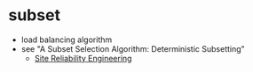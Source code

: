 # subset

 - load balancing algorithm
 - see "A Subset Selection Algorithm: Deterministic Subsetting"
    + [Site Reliability Engineering](https://landing.google.com/sre/book.html)
